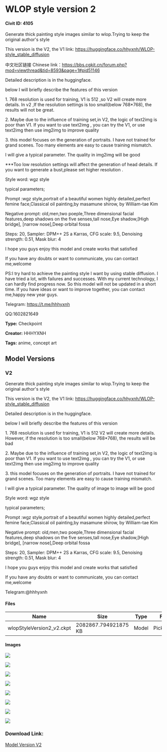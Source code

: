 # WLOP style version 2

#### Civit ID: 4105

<p>Generate thick painting style images similar to wlop.Trying to keep the original author's style</p><p>This version is the V2, the V1 link: <a target="_blank" rel="ugc" href="https://huggingface.co/hhyxnh/WLOP-style_stable_diffusion">https://huggingface.co/hhyxnh/WLOP-style_stable_diffusion</a></p><p></p><p>中文社区链接 Chinese link：<a target="_blank" rel="ugc" href="https://bbs.cgkit.cn/forum.php?mod=viewthread&amp;tid=8593&amp;page=1#pid51146">https://bbs.cgkit.cn/forum.php?mod=viewthread&amp;tid=8593&amp;page=1#pid51146</a></p><p></p><p>Detailed description is in the huggingface.</p><p></p><p>below I will briefly describe the features of this version</p><p></p><p>1. 768 resolution is used for training, V1 is 512 ,so V2 will create more details. In v2 ,If the resolution settings is too small(below 768*768), the results will not be great.</p><p></p><p>2. Maybe due to the influence of training set,in V2, the logic of text2img is poor than V1. If you want to use text2img , you can try the V1, or use text2img then use img2img to improve quality</p><p></p><p>3. this model focuses on the generation of portraits. I have not trained for grand scenes. Too many elements are easy to cause training mismatch.</p><p></p><p>I will give a typical parameter. The quality in img2img will be good</p><p></p><p>***Too low resolution settings will affect the generation of head details. If you want to generate a bust,please set  higher resolution .</p><p></p><p>Style word: wgz style</p><p></p><p>typical parameters;</p><p></p><p>Prompt :wgz style,portrait of a beautiful women highly detailed,perfect femine face,Classical oil painting,by masamune shirow, by William-tae Kim</p><p>Negative prompt: old,men,two poeple,Three dimensional facial features,deep shadows on the five senses,tall nose,Eye shadow,[High bridge], [narrow nose],Deep orbital fossa</p><p>Steps: 20, Sampler: DPM++ 2S a Karras, CFG scale: 9.5, Denoising strength: 0.51, Mask blur: 4</p><p></p><p>I hope you guys enjoy this model and create works that satisfied</p><p></p><p>If you have any doubts or want to communicate, you can contact me,welcome<br /></p><p>PS:I try hard to achieve the painting style I want by using stable diffusion. I have tried a lot, with failures and successes. With my current technology, I can hardly find progress now. So this model will not be updated in a short time. If you have ideas or want to improve together, you can contact me,happy new year guys.</p><p></p><p>Telegram: <a target="_blank" rel="ugc" href="https://t.me/hhhyxnh">https://t.me/hhhyxnh</a></p><p>QQ:1602821649</p><p></p>

**Type:** Checkpoint

**Creator:** HHHYXNH

**Tags:** anime, concept art

## Model Versions

### V2

<p>Generate thick painting style images similar to wlop.Trying to keep the original author's style</p><p>This version is the V2, the V1 link: <a target="_blank" rel="ugc" href="https://huggingface.co/hhyxnh/WLOP-style_stable_diffusion">https://huggingface.co/hhyxnh/WLOP-style_stable_diffusion</a></p><p></p><p>Detailed description is in the huggingface.</p><p></p><p>below I will briefly describe the features of this version</p><p></p><p>1. 768 resolution is used for training, V1 is 512 V2 will create more details. However, if the resolution is too small(below 768*768), the results will be bad</p><p></p><p>2. Maybe due to the influence of training set,in V2, the logic of text2img is poor than V1. If you want to use text2img , you can try the V1, or use text2img then use img2img to improve quality</p><p></p><p>3. this model focuses on the generation of portraits. I have not trained for grand scenes. Too many elements are easy to cause training mismatch.</p><p></p><p>I will give a typical parameter. The quality of image to image will be good</p><p></p><p>Style word: wgz style</p><p></p><p>typical parameters;</p><p></p><p>Prompt :wgz style,portrait of a beautiful women highly detailed,perfect femine face,Classical oil painting,by masamune shirow, by William-tae Kim</p><p>Negative prompt: old,men,two poeple,Three dimensional facial features,deep shadows on the five senses,tall nose,Eye shadow,[High bridge], [narrow nose],Deep orbital fossa</p><p>Steps: 20, Sampler: DPM++ 2S a Karras, CFG scale: 9.5, Denoising strength: 0.51, Mask blur: 4</p><p></p><p>I hope you guys enjoy this model and create works that satisfied</p><p></p><p>If you have any doubts or want to communicate, you can contact me,welcome</p><p>Telegram:@hhhyxnh</p><p></p>

#### Files

| Name | Size | Type | Format | Download Url | AutoV1 | AutoV2 | SHA256 | CRC32 | BLAKE3 |
| --- | --- | --- | --- | --- | --- | --- | --- | --- | --- |
| wlopStyleVersion2_v2.ckpt | 2082867.794921875 KB | Model | PickleTensor | https://civitai.com/api/download/models/4585 | A55D4071 | F4B73822F7 | F4B73822F76137E21DA2B08BE513973AE42A820CFA654923477A99E753DB018C | 425C80B9 | C7FD634041232F744C49A9777004414B142995AF64C931F63D11211AF0A61455 |

#### Images

<p><img src="https://image.civitai.com/xG1nkqKTMzGDvpLrqFT7WA/d031df19-5326-4cf6-8b14-12308bce3800/width=450/32936.jpeg" /></p>

<p><img src="https://image.civitai.com/xG1nkqKTMzGDvpLrqFT7WA/8574f719-5ede-4805-9609-6a44c5612c00/width=450/31632.jpeg" /></p>

<p><img src="https://image.civitai.com/xG1nkqKTMzGDvpLrqFT7WA/f57fd33d-bf93-40b8-b828-8412d374d200/width=450/32935.jpeg" /></p>

<p><img src="https://image.civitai.com/xG1nkqKTMzGDvpLrqFT7WA/6b1ed376-9ac1-45e3-9754-c2562d4e6c00/width=450/31629.jpeg" /></p>

<p><img src="https://image.civitai.com/xG1nkqKTMzGDvpLrqFT7WA/6a210ca2-b50c-4a75-fb3e-6eaeefdcbf00/width=450/31630.jpeg" /></p>

<p><img src="https://image.civitai.com/xG1nkqKTMzGDvpLrqFT7WA/f8717d8c-5c36-46a1-66da-a8fec2ca8700/width=450/33165.jpeg" /></p>

<p><img src="https://image.civitai.com/xG1nkqKTMzGDvpLrqFT7WA/cbc27a45-755d-4cc2-f2b6-fc3ccf1c5a00/width=450/31633.jpeg" /></p>

<p><img src="https://image.civitai.com/xG1nkqKTMzGDvpLrqFT7WA/3e123d1b-3cbf-4ec0-1041-45c87f401f00/width=450/31634.jpeg" /></p>

### Download Link:

[Model Version V2](https://civitai.com/api/download/models/4585)

